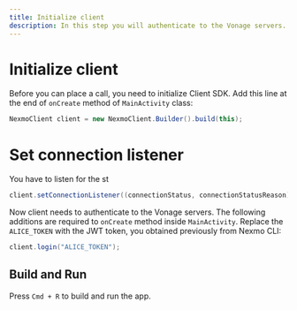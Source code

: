 ```yaml
---
title: Initialize client
description: In this step you will authenticate to the Vonage servers.
---
```


# Initialize client

Before you can place a call, you need to initialize Client SDK. Add this line at the end of `onCreate` method of `MainActivity` class:

```java
NexmoClient client = new NexmoClient.Builder().build(this);
```

# Set connection listener

You have to listen for the st

```java
client.setConnectionListener((connectionStatus, connectionStatusReason) -> runOnUiThread(() -> connectionStatusTextView.setText(connectionStatus.toString())));
```



Now client needs to authenticate to the Vonage servers. The following additions are required to `onCreate` method inside `MainActivity`. Replace the `ALICE_TOKEN` with the JWT token, you obtained previously from Nexmo CLI:

```java
client.login("ALICE_TOKEN");
```


## Build and Run

Press `Cmd + R` to build and run the app.
